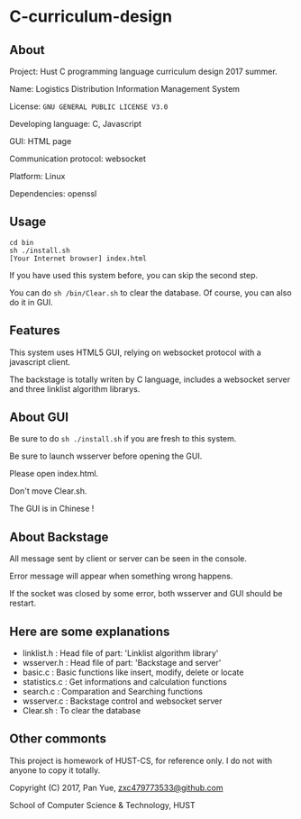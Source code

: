 # C-curriculum-design

## About

Project: Hust C programming language curriculum design 2017 summer.

Name: Logistics Distribution Information Management System

License: `GNU GENERAL PUBLIC LICENSE V3.0`

Developing language: C, Javascript

GUI: HTML page

Communication protocol: websocket

Platform: Linux

Dependencies: openssl

## Usage

```shell
cd bin
sh ./install.sh
[Your Internet browser] index.html
```

If you have used this system before, you can skip the second step.

You can do `sh /bin/Clear.sh` to clear the database. Of course, you can also do it in GUI.

## Features

This system uses HTML5 GUI, relying on websocket protocol with a javascript client.

The backstage is totally writen by C language, includes a websocket server and three linklist algorithm librarys.

## About GUI

Be sure to do `sh ./install.sh` if you are fresh to this system.

Be sure to launch wsserver before opening the GUI.

Please open index.html.

Don't move Clear.sh.

The GUI is in Chinese !

## About Backstage

All message sent by client or server can be seen in the console.

Error message will appear when something wrong happens.

If the socket was closed by some error, both wsserver and GUI should be restart.

## Here are some explanations

* linklist.h : Head file of part: 'Linklist algorithm library'
* wsserver.h : Head file of part: 'Backstage and server'
* basic.c : Basic functions like insert, modify, delete or locate
* statistics.c : Get informations and calculation functions
* search.c : Comparation and Searching functions
* wsserver.c : Backstage control and websocket server
* Clear.sh : To clear the database

## Other commonts

This project is homework of HUST-CS, for reference only. I do not with anyone to copy it totally.

Copyright (C) 2017, Pan Yue, zxc479773533@github.com

School of Computer Science & Technology, HUST